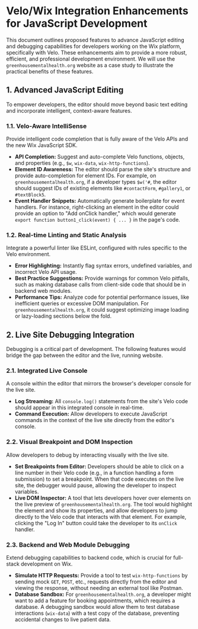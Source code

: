 # Velo/Wix Integration Enhancements for JavaScript Development

This document outlines proposed features to advance JavaScript editing and debugging capabilities for developers working on the Wix platform, specifically with Velo. These enhancements aim to provide a more robust, efficient, and professional development environment. We will use the `greenhousementalhealth.org` website as a case study to illustrate the practical benefits of these features.

## 1. Advanced JavaScript Editing

To empower developers, the editor should move beyond basic text editing and incorporate intelligent, context-aware features.

### 1.1. Velo-Aware IntelliSense

Provide intelligent code completion that is fully aware of the Velo APIs and the new Wix JavaScript SDK.

*   **API Completion:** Suggest and auto-complete Velo functions, objects, and properties (e.g., `$w`, `wix-data`, `wix-http-functions`).
*   **Element ID Awareness:** The editor should parse the site's structure and provide auto-completion for element IDs. For example, on `greenhousementalhealth.org`, if a developer types `$w('#`, the editor should suggest IDs of existing elements like `#contactForm`, `#gallery1`, or `#textBlock5`.
*   **Event Handler Snippets:** Automatically generate boilerplate for event handlers. For instance, right-clicking an element in the editor could provide an option to "Add onClick handler," which would generate `export function button1_click(event) { ... }` in the page's code.

### 1.2. Real-time Linting and Static Analysis

Integrate a powerful linter like ESLint, configured with rules specific to the Velo environment.

*   **Error Highlighting:** Instantly flag syntax errors, undefined variables, and incorrect Velo API usage.
*   **Best Practice Suggestions:** Provide warnings for common Velo pitfalls, such as making database calls from client-side code that should be in backend web modules.
*   **Performance Tips:** Analyze code for potential performance issues, like inefficient queries or excessive DOM manipulation. For `greenhousementalhealth.org`, it could suggest optimizing image loading or lazy-loading sections below the fold.

## 2. Live Site Debugging Integration

Debugging is a critical part of development. The following features would bridge the gap between the editor and the live, running website.

### 2.1. Integrated Live Console

A console within the editor that mirrors the browser's developer console for the live site.

*   **Log Streaming:** All `console.log()` statements from the site's Velo code should appear in this integrated console in real-time.
*   **Command Execution:** Allow developers to execute JavaScript commands in the context of the live site directly from the editor's console.

### 2.2. Visual Breakpoint and DOM Inspection

Allow developers to debug by interacting visually with the live site.

*   **Set Breakpoints from Editor:** Developers should be able to click on a line number in their Velo code (e.g., in a function handling a form submission) to set a breakpoint. When that code executes on the live site, the debugger would pause, allowing the developer to inspect variables.
*   **Live DOM Inspector:** A tool that lets developers hover over elements on the live preview of `greenhousementalhealth.org`. The tool would highlight the element and show its properties, and allow developers to jump directly to the Velo code that interacts with that element. For example, clicking the "Log In" button could take the developer to its `onClick` handler.

### 2.3. Backend and Web Module Debugging

Extend debugging capabilities to backend code, which is crucial for full-stack development on Wix.

*   **Simulate HTTP Requests:** Provide a tool to test `wix-http-functions` by sending mock `GET`, `POST`, etc., requests directly from the editor and viewing the response, without needing an external tool like Postman.
*   **Database Sandbox:** For `greenhousementalhealth.org`, a developer might want to add a feature for booking appointments, which requires a database. A debugging sandbox would allow them to test database interactions (`wix-data`) with a test copy of the database, preventing accidental changes to live patient data.
